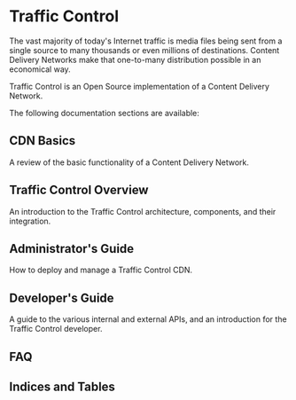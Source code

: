 Traffic Control
===============

The vast majority of today's Internet traffic is media files being sent
from a single source to many thousands or even millions of destinations.
Content Delivery Networks make that one-to-many distribution possible in
an economical way.

Traffic Control is an Open Source implementation of a Content Delivery
Network.

The following documentation sections are available:

CDN Basics
----------

A review of the basic functionality of a Content Delivery Network.

Traffic Control Overview
------------------------

An introduction to the Traffic Control architecture, components, and
their integration.

Administrator's Guide
---------------------

How to deploy and manage a Traffic Control CDN.

Developer's Guide
-----------------

A guide to the various internal and external APIs, and an introduction
for the Traffic Control developer.

FAQ
---

Indices and Tables
------------------
